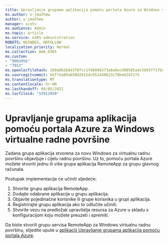 ```yaml
---
title: Upravljanje grupama aplikacija pomoću portala Azure za Windows virtualne radne površine
ms.author: v-jmathew
author: v-jmathew
manager: scotv
ms.audience: Admin
ms.topic: article
ms.service: o365-administration
ROBOTS: NOINDEX, NOFOLLOW
localization_priority: Normal
ms.collection: Adm_O365
ms.custom:
- "9003956"
- "7013"
ms.openlocfilehash: 260a0b2b8d3f8fcc1fd6096373a8a8ecd90585adc5865ff1fb832870cb62102e
ms.sourcegitcommit: b5f7da89a650d2915dc652449623c78be6247175
ms.translationtype: MT
ms.contentlocale: hr-HR
ms.lasthandoff: 08/05/2021
ms.locfileid: "53912050"
---
```

# <a name="manage-app-groups-by-using-the-azure-portal-for-windows-virtual-desktop"></a>Upravljanje grupama aplikacija pomoću portala Azure za Windows virtualne radne površine

Zadana grupa aplikacija stvorena za novu Windows za virtualnu radnu površinu objavljuje i cijelu radnu površinu. Uz to, pomoću portala Azure možete stvoriti jednu ili više grupa aplikacija RemoteApp za grupu glavnog računala.

Postupak implementacije će učiniti sljedeće:

1. Stvorite grupu aplikacija RemoteApp.
2. Dodajte odabrane aplikacije u grupu aplikacija.
3. Objavite pojedinačne korisnike ili grupe korisnika u grupi aplikacija.
4. Registrirajte grupu aplikacija ako to odlučite učiniti.
5. Stvorite vezu na predložak upravitelja resursa za Azure u skladu s konfiguracijom koju možete preuzeti i spremiti.

Da biste stvorili grupu servisa RemoteApp za Windows virtualnu radnu površinu, slijedite upute u [aplikaciji Upravljanje grupama aplikacija pomoću portala Azure](https://go.microsoft.com/fwlink/?linkid=2129550).
